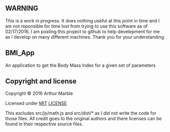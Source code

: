 ## WARNING
This is a work in progress. It does nothing useful at this point in time
and I am not reponsible for time lost from trying to use this software as
of 02/17/2016. I am posting this project to github to help develepment for
me as I develop on many different machines. Thank you for your understanding.

## BMI_App
An application to get the Body Mass Index for a given set of parameters

## Copyright and license

Copyright © 2016 Arthur Marble

Licensed under [MIT](http://opensource.org/licenses/MIT) [LICENSE](LICENSE)

This excludes src/js/math.js and src/dist/* as I did not write the code for those files.
All credit goes to the original authors and there licenses can be found in their respective
source files.

